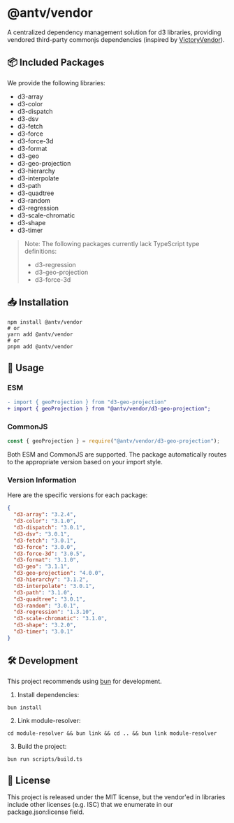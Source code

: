 # @antv/vendor

A centralized dependency management solution for d3 libraries, providing vendored third-party commonjs dependencies (inspired by [VictoryVendor](https://github.com/FormidableLabs/victory/tree/main/packages/victory-vendor)).

## 📦 Included Packages

We provide the following libraries:

- d3-array
- d3-color
- d3-dispatch
- d3-dsv
- d3-fetch
- d3-force
- d3-force-3d
- d3-format
- d3-geo
- d3-geo-projection
- d3-hierarchy
- d3-interpolate
- d3-path
- d3-quadtree
- d3-random
- d3-regression
- d3-scale-chromatic
- d3-shape
- d3-timer

> Note: The following packages currently lack TypeScript type definitions:
>
> - d3-regression
> - d3-geo-projection
> - d3-force-3d

## 📥 Installation

```shell
npm install @antv/vendor
# or
yarn add @antv/vendor
# or
pnpm add @antv/vendor
```

## 🔄 Usage

### ESM

```diff
- import { geoProjection } from "d3-geo-projection"
+ import { geoProjection } from "@antv/vendor/d3-geo-projection";
```

### CommonJS

```js
const { geoProjection } = require("@antv/vendor/d3-geo-projection");
```

Both ESM and CommonJS are supported. The package automatically routes to the appropriate version based on your import style.

### Version Information

Here are the specific versions for each package:

```json
{
  "d3-array": "3.2.4",
  "d3-color": "3.1.0",
  "d3-dispatch": "3.0.1",
  "d3-dsv": "3.0.1",
  "d3-fetch": "3.0.1",
  "d3-force": "3.0.0",
  "d3-force-3d": "3.0.5",
  "d3-format": "3.1.0",
  "d3-geo": "3.1.1",
  "d3-geo-projection": "4.0.0",
  "d3-hierarchy": "3.1.2",
  "d3-interpolate": "3.0.1",
  "d3-path": "3.1.0",
  "d3-quadtree": "3.0.1",
  "d3-random": "3.0.1",
  "d3-regression": "1.3.10",
  "d3-scale-chromatic": "3.1.0",
  "d3-shape": "3.2.0",
  "d3-timer": "3.0.1"
}
```

## 🛠️ Development

This project recommends using [bun](https://bun.sh/) for development.

1. Install dependencies:

```shell
bun install
```

2. Link module-resolver:

```shell
cd module-resolver && bun link && cd .. && bun link module-resolver
```

3. Build the project:

```shell
bun run scripts/build.ts
```

## 📄 License

This project is released under the MIT license, but the vendor'ed in libraries include other licenses (e.g. ISC) that we enumerate in our package.json:license field.
